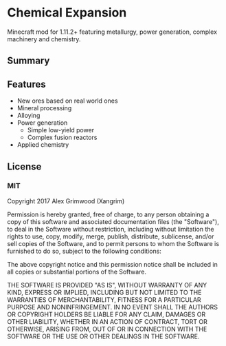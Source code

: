 # Chemical Expansion
Minecraft mod for 1.11.2+ featuring metallurgy, power generation, complex machinery and chemistry.

## Summary

## Features
- New ores based on real world ones
- Mineral processing
- Alloying
- Power generation
  - Simple low-yield power
  - Complex fusion reactors
- Applied chemistry

## License
### MIT
Copyright 2017 Alex Grimwood (Xangrim)

Permission is hereby granted, free of charge, to any person obtaining a copy of this software and associated documentation files (the "Software"), to deal in the Software without restriction, including without limitation the rights to use, copy, modify, merge, publish, distribute, sublicense, and/or sell copies of the Software, and to permit persons to whom the Software is furnished to do so, subject to the following conditions:

The above copyright notice and this permission notice shall be included in all copies or substantial portions of the Software.

THE SOFTWARE IS PROVIDED "AS IS", WITHOUT WARRANTY OF ANY KIND, EXPRESS OR IMPLIED, INCLUDING BUT NOT LIMITED TO THE WARRANTIES OF MERCHANTABILITY, FITNESS FOR A PARTICULAR PURPOSE AND NONINFRINGEMENT. IN NO EVENT SHALL THE AUTHORS OR COPYRIGHT HOLDERS BE LIABLE FOR ANY CLAIM, DAMAGES OR OTHER LIABILITY, WHETHER IN AN ACTION OF CONTRACT, TORT OR OTHERWISE, ARISING FROM, OUT OF OR IN CONNECTION WITH THE SOFTWARE OR THE USE OR OTHER DEALINGS IN THE SOFTWARE.
